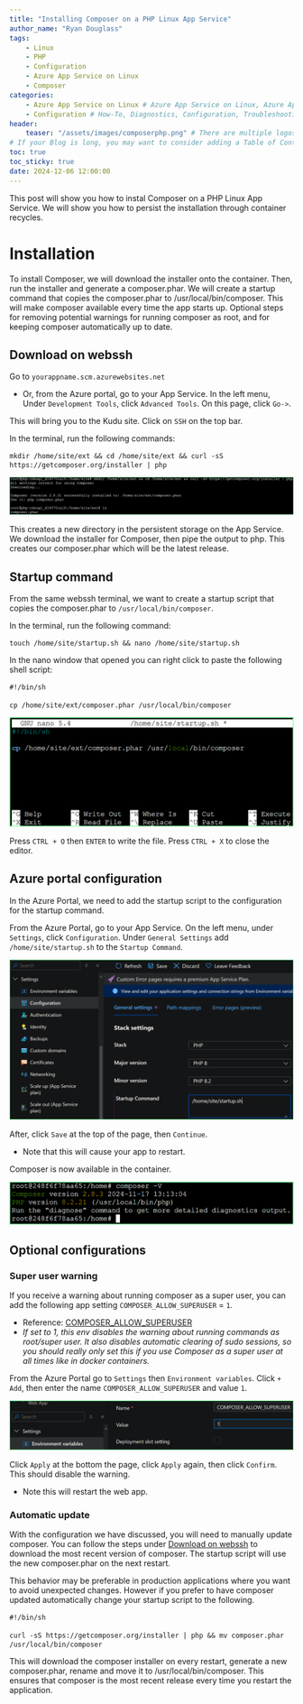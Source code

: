 ```yaml
---
title: "Installing Composer on a PHP Linux App Service"
author_name: "Ryan Douglass"
tags:
    - Linux
    - PHP
    - Configuration
    - Azure App Service on Linux
    - Composer
categories:
    - Azure App Service on Linux # Azure App Service on Linux, Azure App Service on Windows, Function App, Azure VM, Azure SDK
    - Configuration # How-To, Diagnostics, Configuration, Troubleshooting, Performance
header:
    teaser: "/assets/images/composerphp.png" # There are multiple logos that can be used in "/assets/images" if you choose to add one.
# If your Blog is long, you may want to consider adding a Table of Contents by adding the following two settings.
toc: true
toc_sticky: true
date: 2024-12-06 12:00:00
---
```


This post will show you how to instal Composer on a PHP Linux App Service.  We will show you how to persist the installation through container recycles.

# Installation

To install Composer, we will download the installer onto the container.  Then, run the installer and generate a composer.phar.  We will create a startup command that copies the composer.phar to /usr/local/bin/composer.  This will make composer available every time the app starts up.  Optional steps for removing potential warnings for running composer as root, and for keeping composer automatically up to date.

## Download on webssh

Go to `yourappname.scm.azurewebsites.net`

- Or, from the Azure portal, go to your App Service.  In the left menu, Under `Development Tools`, click `Advanced Tools`.  On this page, click `Go->`.

This will bring you to the Kudu site.  Click on `SSH` on the top bar.

In the terminal, run the following commands:

```shell
mkdir /home/site/ext && cd /home/site/ext && curl -sS https://getcomposer.org/installer | php
```

![Command shows creating a new directory /home/site/ext and downloading the composer install and running it with php](/media/2024/12/composer-install-01.png)

This creates a new directory in the persistent storage on the App Service.  We download the installer for Composer, then pipe the output to php.  This creates our composer.phar which will be the latest release.

## Startup command

From the same webssh terminal, we want to create a startup script that copies the composer.phar to `/usr/local/bin/composer`.

In the terminal, run the following command:

```shell
touch /home/site/startup.sh && nano /home/site/startup.sh
```

In the nano window that opened you can right click to paste the following shell script:

```shell
#!/bin/sh

cp /home/site/ext/composer.phar /usr/local/bin/composer
```

![A nano window showing the startup script which copies the composer.phar to /usr/local/bin](/media/2024/12/composer-install-02.png)

Press `CTRL + O` then `ENTER` to write the file.  Press `CTRL + X` to close the editor.

## Azure portal configuration

In the Azure Portal, we need to add the startup script to the configuration for the startup command.

From the Azure Portal, go to your App Service.  On the left menu, under `Settings`, click `Configuration`.  Under `General Settings` add `/home/site/startup.sh` to the `Startup Command`.

![configuration window for an app service showing how to add a startup command](/media/2024/12/composer-install-03.png)

After, click `Save` at the top of the page, then `Continue`.

- Note that this will cause your app to restart.

Composer is now available in the container.

![shows the output of running composer -V from the terminal](/media/2024/12/composer-install-04.png)

## Optional configurations

### Super user warning

If you receive a warning about running composer as a super user, you can add the following app setting `COMPOSER_ALLOW_SUPERUSER` = `1`.

- Reference: [COMPOSER_ALLOW_SUPERUSER](https://getcomposer.org/doc/03-cli.md#composer-allow-superuser)
- *If set to 1, this env disables the warning about running commands as root/super user. It also disables automatic clearing of sudo sessions, so you should really only set this if you use Composer as a super user at all times like in docker containers.*

From the Azure Portal go to `Settings` then `Environment variables`.  Click `+ Add`, then enter the name `COMPOSER_ALLOW_SUPERUSER` and value `1`.

![Adding an environment variable from the portal](/media/2024/12/composer-install-05.png)

Click `Apply` at the bottom the page, click `Apply` again, then click `Confirm`.  This should disable the warning.

- Note this will restart the web app.

### Automatic update

With the configuration we have discussed, you will need to manually update composer.  You can follow the steps under [Download on webssh](#download-on-webssh) to download the most recent version of composer.  The startup script will use the new composer.phar on the next restart.

This behavior may be preferable in production applications where you want to avoid unexpected changes.  However if you prefer to have composer updated automatically change your startup script to the following.

```shell
#!/bin/sh

curl -sS https://getcomposer.org/installer | php && mv composer.phar /usr/local/bin/composer
```

This will download the composer installer on every restart, generate a new composer.phar, rename and move it to /usr/local/bin/composer.  This ensures that composer is the most recent release every time you restart the application.
